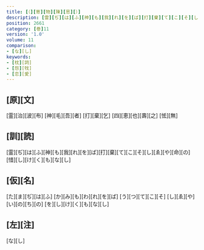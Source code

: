 ```yaml
---
title: [（][寄][物][陳][思][）]
description: [霊][ぢ][は][ふ][神][も][我][れ][を][ば][打][棄][て][こ][そ][し][ゑ][や][命][の][惜][し][け][く][も][な][し]
position: 2661
category: [巻]11
version: '1.0'
volume: 11
comparison:
- [な][し]
keywords:
- [枕][詞]
- [怨][牫]
- [恋][愛]
---
```


## [原][文]

[霊][治][波][布] [神][毛][吾][者] [打][棄][乞] [四][恵][也][壽][之] [恡][無]

## [訓][読]

[霊][ぢ][は][ふ][神][も][我][れ][を][ば][打][棄][て][こ][そ][し][ゑ][や][命][の][惜][し][け][く][も][な][し]

## [仮][名]

[た][ま][ぢ][は][ふ] [か][み][も][わ][れ][を][ば] [う][つ][て][こ][そ] [し][ゑ][や][い][の][ち][の] [を][し][け][く][も][な][し]

## [左][注]

[な][し]

